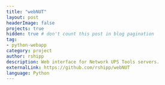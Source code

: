 ```yaml
---
title: "webNUT"
layout: post
headerImage: false
projects: true
hidden: true # don't count this post in blog pagination
tag:
- python-webapp
category: project
author: rshipp
description: Web interface for Network UPS Tools servers.
externalLink: https://github.com/rshipp/webNUT
language: Python
---
```

